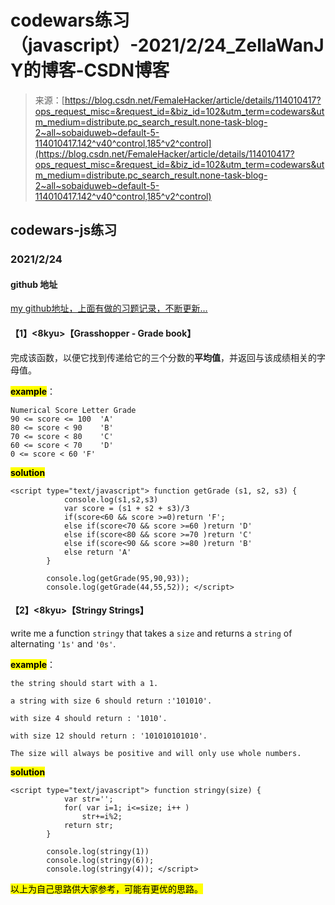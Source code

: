 <!--yml
category: codewars
date: 2022-08-13 11:34:43
-->

# codewars练习（javascript）-2021/2/24_ZellaWanJY的博客-CSDN博客

> 来源：[https://blog.csdn.net/FemaleHacker/article/details/114010417?ops_request_misc=&request_id=&biz_id=102&utm_term=codewars&utm_medium=distribute.pc_search_result.none-task-blog-2~all~sobaiduweb~default-5-114010417.142^v40^control,185^v2^control](https://blog.csdn.net/FemaleHacker/article/details/114010417?ops_request_misc=&request_id=&biz_id=102&utm_term=codewars&utm_medium=distribute.pc_search_result.none-task-blog-2~all~sobaiduweb~default-5-114010417.142^v40^control,185^v2^control)

## codewars-js练习

### 2021/2/24

#### github 地址

[my github地址，上面有做的习题记录，不断更新…](https://github.com/Mszmy/Codewars/)

#### 【1】<8kyu>【Grasshopper - Grade book】

完成该函数，以便它找到传递给它的三个分数的**平均值**，并返回与该成绩相关的字母值。

**<mark>example</mark>**：

```
Numerical Score	Letter Grade
90 <= score <= 100	'A'
80 <= score < 90	'B'
70 <= score < 80	'C'
60 <= score < 70	'D'
0 <= score < 60	'F' 
```

<mark>**solution**</mark>

```
<script type="text/javascript"> function getGrade (s1, s2, s3) {
            console.log(s1,s2,s3)
            var score = (s1 + s2 + s3)/3
            if(score<60 && score >=0)return 'F';
            else if(score<70 && score >=60 )return 'D'
            else if(score<80 && score >=70 )return 'C'
            else if(score<90 && score >=80 )return 'B'
            else return 'A'
        }

        console.log(getGrade(95,90,93));
        console.log(getGrade(44,55,52)); </script> 
```

#### 【2】<8kyu>【Stringy Strings】

write me a function `stringy` that takes a `size` and returns a `string` of alternating `'1s'` and `'0s'`.

**<mark>example</mark>**：

```
the string should start with a 1.

a string with size 6 should return :'101010'.

with size 4 should return : '1010'.

with size 12 should return : '101010101010'.

The size will always be positive and will only use whole numbers. 
```

<mark>**solution**</mark>

```
<script type="text/javascript"> function stringy(size) {
            var str='';
            for( var i=1; i<=size; i++ )
                str+=i%2;
            return str;
        }

        console.log(stringy(1))
        console.log(stringy(6));
        console.log(stringy(4)); </script> 
```

<mark>以上为自己思路供大家参考，可能有更优的思路。</mark>